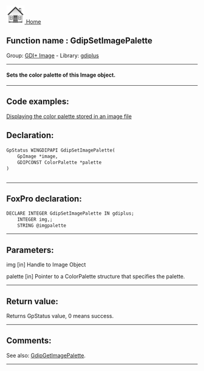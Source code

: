 [<img src="../../images/home.png"> Home ](https://github.com/VFPX/Win32API)  

## Function name : GdipSetImagePalette
Group: [GDI+ Image](../../functions_group.md#GDIplus_Image)  -  Library: [gdiplus](../../Libraries.md#gdiplus)  
***  


#### Sets the color palette of this Image object.

***  


## Code examples:
[Displaying the color palette stored in an image file](../../samples/sample_529.md)  

## Declaration:
```foxpro  
GpStatus WINGDIPAPI GdipSetImagePalette(
	GpImage *image,
	GDIPCONST ColorPalette *palette
)
  
```  
***  


## FoxPro declaration:
```foxpro  
DECLARE INTEGER GdipSetImagePalette IN gdiplus;
	INTEGER img,;
	STRING @imgpalette  
```  
***  


## Parameters:
img
[in] Handle to Image Object

palette
[in] Pointer to a ColorPalette structure that specifies the palette.  
***  


## Return value:
Returns GpStatus value, 0 means success.   
***  


## Comments:
See also: [GdipGetImagePalette](../gdiplus/GdipGetImagePalette.md).  
  
***  

